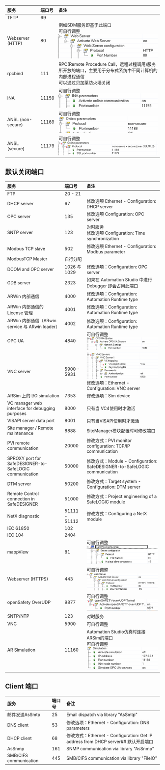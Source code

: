 
| 服务               | 端口号   | 备注                                                                                                                       |
|:------------------ |:-------- |:-------------------------------------------------------------------------------------------------------------------------- |
| TFTP               | 69       |                                                                                                                            |
| Webserver (HTTP)   | 80       | 例如SDM服务即基于此端口 <br> 可自行调整<br />![Image](FILES/021贝加莱端口有哪些/Image-1683701661159-2.png)                 |
| rpcbind            | 111      |RPC(Remote Procedure Call，远程过程调用)服务所开放的端口，主要用于分布式系统中不同计算机的内部进程通信 <br>可以通过贝加莱防火墙关闭|
| INA                | 11159    | 可自行调整<br /> ![Image](FILES/021贝加莱端口有哪些/Image-1683701678100-6.png)                                              |
| ANSL (non-secure)  | 11169    | 可自行调整<br />![Image](FILES/021贝加莱端口有哪些/Image-1683701686968-8.png)                                              |
| ANSL (secure)      | 11179    | 可自行调整<br />![Image](FILES/021贝加莱端口有哪些/Image-1683701693629-10.png)                                             |

## 默认关闭端口

| 服务               | 端口号   | 备注                                                                                                                       |
|:------------------ |:-------- |:-------------------------------------------------------------------------------------------------------------------------- |
| FTP | 20 - 21       |                                                                                                                            |
|DHCP server |67|修改选项 Ethernet - Configuration: DHCP server |
|OPC server |135|修改选项 Configuration: OPC server |
|SNTP server|123|对时服务<br> 修改选项 Configuration: Time synchronization|
|Modbus TCP slave |502 |修改选项 Ethernet - Configuration: Modbus parameter|
| ModbusTCP Master| 自行分配 |  |
|DCOM and OPC server |1026 与 1029|修改选项：Configuration: OPC server|
|GDB server |2323|如果在 Automation Studio 中进行 Debugger 即会占用此端口|
|ARWin 内部通信|4000|修改选项：Configuration: Automation Runtime type |
|ARWin 内部通信的 License 管理|4001|修改选项：Configuration: Automation Runtime type|
|ARWin 内部通信（ARwin service 与 ARwin loader） |4002|修改选项：Configuration: Automation Runtime type|
| OPC UA| 4840     | 可自行调整<br /> ![](FILES/021贝加莱端口有哪些/image-20230510144620644.png)                                                 |
|VNC server |5900 - 5931|![Image](FILES/021贝加莱端口有哪些/Image-1683701722853-14.png)修改选项：Ethernet - Configuration: VNC server |
|ARSim 上的 I/O simulation|7353|修改选项：Sim device|
|VC manager web interface for debugging purposes|8000|只有当 VC4使用时才激活 |
|VISAPI server data port|8001|只有当VISAPI使用时才激活|
|Site manager / Remote maintenance |8888|SiteManager模块配置时可修改端口|
|PVI remote communication|20000|修改方式：PVI monitor configuration: TCP/IP communication|
|SPROXY port for SafeDESIGNER-to-SafeLOGIC communication|50000|修改方式：Module - Configuration: SafeDESIGNER-to-SafeLOGIC communication|
|DTM server|50200|修改方式：Target system - Configuration: DTM server|
|Remote Control connection in SafeDESIGNER|51000|修改方式：Project engineering of a SafeLOGIC module|
|NetX diagnostic|51111 - 51112|修改方式：Configuring a NetX module|
| IEC 61850| 102      |                                                                                                                            |
| IEC 104            | 2404     |                                                                                                                            |
| mappView           | 81       | 可自行调整<br />![Image](FILES/021贝加莱端口有哪些/Image.png)                                                              |
| Webserver (HTTPS)  | 443      | 可自行调整<br />![Image](FILES/021贝加莱端口有哪些/Image-1683701670620-4.png)                                              |
| openSafety OverUDP | 9877     | 可自行调整<br />![Image](FILES/021贝加莱端口有哪些/Image-1683701710798-12.png)                                             |
| SNTP/NTP           | 123      |对时服务|
| VNC                | 5900     |可自行调整<br />|
| AR Simulation      | 11160    | Automation Studio仿真时连接ARSim的端口<br />可自行调整<br />![Image](FILES/021贝加莱端口有哪些/Image-1683701742829-16.png) |

## Client 端口

| 服务               | 端口号   | 备注                                                                                                                       |
|:------------------ |:-------- |:-------------------------------------------------------------------------------------------------------------------------- |
|邮件发送AsSmtp|25|Email dispatch via library "AsSmtp"|
|DNS client|53 |修改选项：Ethernet - Configuration: DNS parameters|
|DHCP client |68|修改方式：Ethernet - Configuration: Get IP address from DHCP server## 默认开启端口|
|AsSnmp|161|SNMP communication via library "AsSnmp"|
|SMB/CIFS communication|445|SMB/CIFS communication via library "FileIO"|